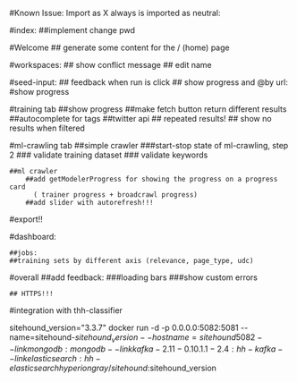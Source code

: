 #Known Issue:
Import as X always is imported as neutral:

#index:
   ##implement change pwd

#Welcome
    ## generate some content for the / (home) page

#workspaces:
    ## show conflict message
    ## edit name

#seed-input:
    ## feedback when run is click
    ## show progress and
        @by url:
            #show progress

#training tab
   ##show progress
   ##make fetch button return different results
   ##autocomplete for tags
   ##twitter api
    ## repeated results!
    ## show no results when filtered

#ml-crawling tab
   ##simple crawler
       ###start-stop state of ml-crawling, step 2
       ### validate training dataset
       ### validate keywords

    ##ml crawler
        ##add getModelerProgress for showing the progress on a progress card
          ( trainer progress + broadcrawl progress)
        ##add slider with autorefresh!!!

#export!!

#dashboard:

    ##jobs:
    ##training sets by different axis (relevance, page_type, udc)

#overall
    ##add feedback:
        ###loading bars
        ###show custom errors

    ## HTTPS!!!

#integration with thh-classifier











>
sitehound_version="3.3.7"
docker run -d -p 0.0.0.0:5082:5081 --name=sitehound-$sitehound_version --hostname=sitehound5082 --link mongodb:mongodb --link kafka-2.11-0.10.1.1-2.4:hh-kafka --link elasticsearch:hh-elasticsearch hyperiongray/sitehound:$sitehound_version
